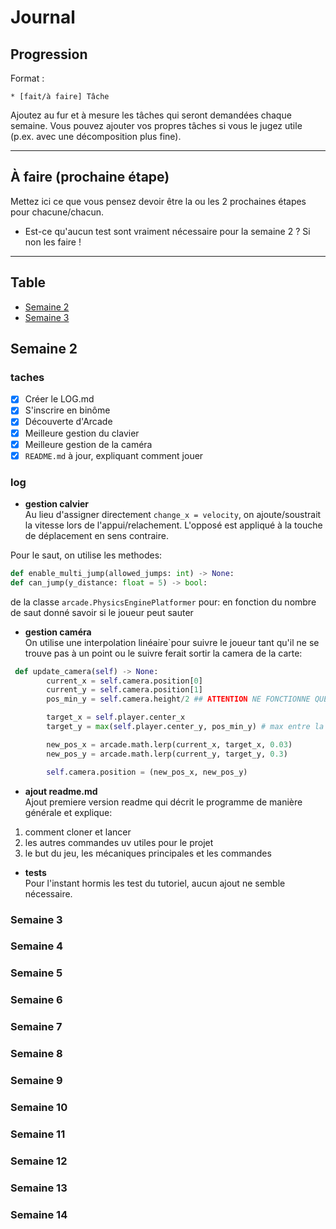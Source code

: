 # Journal

## Progression

Format :

    * [fait/à faire] Tâche 

Ajoutez au fur et à mesure les tâches qui seront demandées chaque semaine.
Vous pouvez ajouter vos propres tâches si vous le jugez utile (p.ex. avec une décomposition plus fine).

---

## À faire (prochaine étape)

Mettez ici ce que vous pensez devoir être la ou les 2 prochaines étapes pour chacune/chacun.

* Est-ce qu'aucun test sont vraiment nécessaire pour la semaine 2 ? Si non les faire !

---

## Table
- [Semaine 2](#Semaine-2)
- [Semaine 3](#Semaine-3)

## Semaine 2
### taches
* [x] Créer le LOG.md                                                 
* [x] S'inscrire en binôme                                            
* [x] Découverte d'Arcade                                             
* [x] Meilleure gestion du clavier                                   
* [x] Meilleure gestion de la caméra                                  
* [x] `README.md` à jour, expliquant comment jouer   

### log
- **gestion calvier**  
Au lieu d'assigner directement `change_x = velocity`, on ajoute/soustrait la vitesse lors de l'appui/relachement. 
L'opposé est appliqué à la touche de déplacement en sens contraire.

Pour le saut, on utilise les methodes:
```python
def enable_multi_jump(allowed_jumps: int) -> None:
def can_jump(y_distance: float = 5) -> bool:
```
de la classe `arcade.PhysicsEnginePlatformer` pour: en fonction du nombre de saut donné savoir si le joueur peut sauter

- **gestion caméra**  
On utilise une interpolation linéaire`pour suivre le joueur tant qu'il ne se trouve pas à un point ou le suivre ferait sortir
la camera de la carte:
```python
 def update_camera(self) -> None:
        current_x = self.camera.position[0]
        current_y = self.camera.position[1]
        pos_min_y = self.camera.height/2 ## ATTENTION NE FONCTIONNE QUE SI LA CARTE EST CONSTRUITE AU DESSUS DE 0

        target_x = self.player.center_x
        target_y = max(self.player.center_y, pos_min_y) # max entre la position du joueur et la position minimale de la camera sur y

        new_pos_x = arcade.math.lerp(current_x, target_x, 0.03)
        new_pos_y = arcade.math.lerp(current_y, target_y, 0.3)

        self.camera.position = (new_pos_x, new_pos_y)
```

- **ajout readme.md**  
Ajout premiere version readme qui décrit le programme de manière générale et explique:
1. comment cloner et lancer
2. les autres commandes uv utiles pour le projet
3. le but du jeu, les mécaniques principales et les commandes

- **tests**  
Pour l'instant hormis les test du tutoriel, aucun ajout ne semble nécessaire.


### Semaine 3

### Semaine 4

### Semaine 5

### Semaine 6

### Semaine 7

### Semaine 8

### Semaine 9

### Semaine 10

### Semaine 11

### Semaine 12

### Semaine 13

### Semaine 14